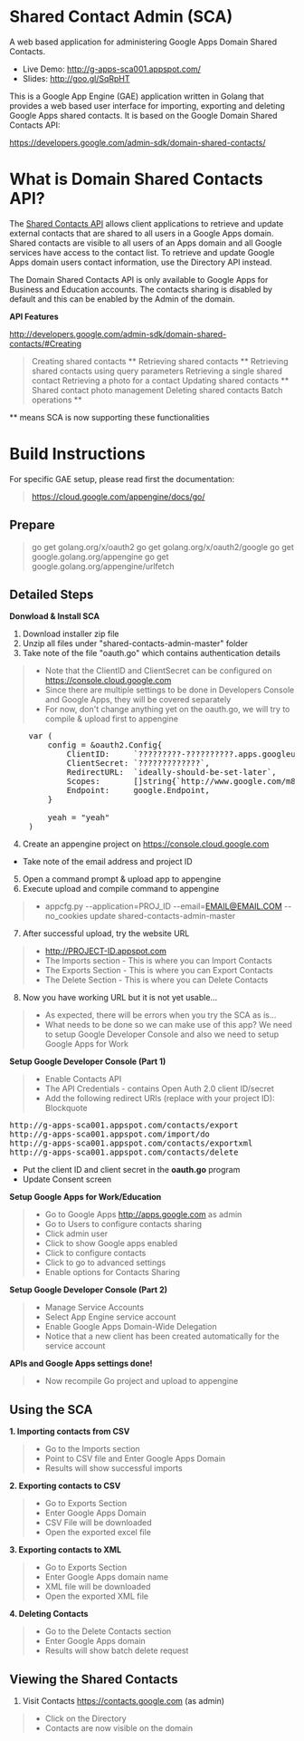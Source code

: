 # Shared Contact Admin (SCA)
A web based application for administering Google Apps Domain Shared Contacts.

* Live Demo: http://g-apps-sca001.appspot.com/
* Slides: http://goo.gl/SqRpHT

This is a Google App Engine (GAE) application written in Golang that provides a web based user interface for importing, exporting and deleting Google Apps shared contacts. It is based on the Google Domain Shared Contacts API:

https://developers.google.com/admin-sdk/domain-shared-contacts/

What is Domain Shared Contacts API?
===========

The [Shared Contacts API](https://developers.google.com/admin-sdk/domain-shared-contacts/) allows client applications to retrieve and update external contacts that are shared to all users in a Google Apps domain. Shared contacts are visible to all users of an Apps domain and all Google services have access to the contact list. To retrieve and update Google Apps domain users contact information, use the Directory API instead.

The Domain Shared Contacts API is only available to Google Apps for Business and Education accounts. The contacts sharing is disabled by default and this can be enabled by the Admin of the domain.

**API Features**

http://developers.google.com/admin-sdk/domain-shared-contacts/#Creating

> Creating shared contacts **
> Retrieving shared contacts  **
> Retrieving shared contacts using query parameters 
> Retrieving a single shared contact
> Retrieving a photo for a contact 
> Updating shared contacts **
> Shared contact photo management 
> Deleting shared contacts Batch operations **

** means SCA is now supporting these functionalities

Build Instructions
===========

For specific GAE setup, please read first the documentation: 

> https://cloud.google.com/appengine/docs/go/

Prepare
-------
  

>   go get golang.org/x/oauth2
>      go get golang.org/x/oauth2/google
>      go get google.golang.org/appengine
>      go get google.golang.org/appengine/urlfetch

Detailed Steps
---------

**Donwload & Install SCA**

1. Download installer zip file
2. Unzip all files under "shared-contacts-admin-master" folder
3. Take note of the file "oauth.go" which contains authentication details

> * Note that the ClientID and ClientSecret can be configured on https://console.cloud.google.com
> * Since there are multiple settings to be done in Developers Console and Google Apps, they will be covered separately
> * For now, don't change anything yet on the oauth.go, we will try to compile & upload first to appengine

<pre>
    var (
        config = &oauth2.Config{
            ClientID:     `?????????-??????????.apps.googleusercontent.com`,
            ClientSecret: `?????????????`,
            RedirectURL:  `ideally-should-be-set-later`,
            Scopes:       []string{`http://www.google.com/m8/feeds/contacts/`},
            Endpoint:     google.Endpoint,
        }
    
        yeah = "yeah"
    )
</pre>

4. Create an appengine project on https://console.cloud.google.com
* Take note of the email address and project ID
5. Open a command prompt & upload app to appengine
6. Execute upload and compile command to appengine

> * appcfg.py --application=PROJ_ID --email=EMAIL@EMAIL.COM --no_cookies update shared-contacts-admin-master

7. After successful upload, try the website URL

> * http://PROJECT-ID.appspot.com
> * The Imports section - This is where you can Import Contacts
> * The Exports Section - This is where you can Export Contacts
> * The Delete Section - This is where you can Delete Contacts

8. Now you have working URL but it is not yet usable...

> * As expected, there will be errors when you try the SCA as is...
> * What needs to be done so we can make use of this app? We need to setup Google Developer Console and also we need to setup Google Apps
> for Work

**Setup Google Developer Console (Part 1)**

> * Enable Contacts API
> * The API Credentials - contains Open Auth 2.0 client ID/secret
> * Add the following redirect URIs (replace with your project ID):
> Blockquote

<pre>
http://g-apps-sca001.appspot.com/contacts/export
http://g-apps-sca001.appspot.com/import/do
http://g-apps-sca001.appspot.com/contacts/exportxml
http://g-apps-sca001.appspot.com/contacts/delete
</pre>
* Put the client ID and client secret in the **oauth.go** program
* Update Consent screen

**Setup Google Apps for Work/Education**

> * Go to Google Apps http://apps.google.com as admin
> * Go to Users to configure contacts sharing
> * Click admin user
> * Click to show Google apps enabled
> * Click to configure contacts
> * Click to go to advanced settings
> * Enable options for Contacts Sharing

**Setup Google Developer Console (Part 2)**

> * Manage Service Accounts
> * Select App Engine service account
> * Enable Google Apps Domain-Wide Delegation
> * Notice that a new client has been created automatically for the service account

**APIs and Google Apps settings done!**

> * Now recompile Go project and upload to appengine

Using the SCA
---------
**1. Importing contacts from CSV**

> * Go to the Imports section
> * Point to CSV file and Enter Google Apps Domain
> * Results will show successful imports

**2. Exporting contacts to CSV**

> * Go to Exports Section
> * Enter Google Apps Domain
> * CSV File will be downloaded
> * Open the exported excel file

**3. Exporting contacts to XML**

> * Go to Exports Section
> * Enter Google Apps domain name
> * XML file will be downloaded
> * Open the exported XML file

**4. Deleting Contacts**

> * Go to the Delete Contacts section
> * Enter Google Apps domain
> * Results will show batch delete request

Viewing the Shared Contacts
---------
1. Visit Contacts https://contacts.google.com (as admin)

> * Click on the Directory
> * Contacts are now visible on the domain